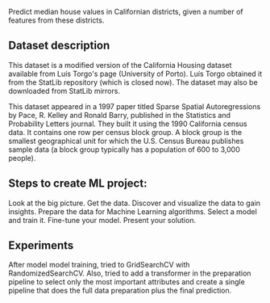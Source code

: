 
Predict median house values in Californian districts, given a number of features from these districts.


## Dataset description

This dataset is a modified version of the California Housing dataset available from Luís Torgo's page (University of Porto). Luís Torgo obtained it from the StatLib repository (which is closed now). The dataset may also be downloaded from StatLib mirrors.

This dataset appeared in a 1997 paper titled Sparse Spatial Autoregressions by Pace, R. Kelley and Ronald Barry, published in the Statistics and Probability Letters journal. They built it using the 1990 California census data. It contains one row per census block group. A block group is the smallest geographical unit for which the U.S. Census Bureau publishes sample data (a block group typically has a population of 600 to 3,000 people).

## Steps to create ML project:

Look at the big picture.
Get the data.
Discover and visualize the data to gain insights.
Prepare the data for Machine Learning algorithms.
Select a model and train it.
Fine-tune your model.
Present your solution.


## Experiments

After model model training, tried to GridSearchCV with RandomizedSearchCV.
Also, tried to add a transformer in the preparation pipeline to select only the most
important attributes and create a single pipeline that does the full data preparation plus the final
prediction.

